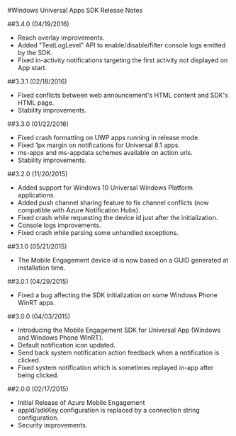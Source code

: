 <properties 
    pageTitle="Windows Universal Apps SDK Release Notes" 
    description="Azure Mobile Engagement - Windows Universal Apps SDK Release Notes"
    services="mobile-engagement" 
    documentationCenter="mobile" 
    authors="piyushjo" 
    manager="dwrede" 
    editor="" />

<tags 
    ms.service="mobile-engagement" 
    ms.workload="mobile" 
    ms.tgt_pltfrm="mobile-windows-store" 
    ms.devlang="dotnet" 
    ms.topic="article" 
    ms.date="08/19/2016" 
    ms.author="piyushjo" />

#<a name="windows-universal-apps-sdk-release-notes"></a>Windows Universal Apps SDK Release Notes

##<a name="340-04192016"></a>3.4.0 (04/19/2016)

-   Reach overlay improvements.
-   Added "TestLogLevel" API to enable/disable/filter console logs emitted by the SDK.
-   Fixed in-activity notifications targeting the first activity not displayed on App start.

##<a name="331-02182016"></a>3.3.1 (02/18/2016)

-   Fixed conflicts between web announcement's HTML content and SDK's HTML page.
-   Stability improvements.

##<a name="330-01222016"></a>3.3.0 (01/22/2016)

-   Fixed crash formatting on UWP apps running in release mode.
-   Fixed 1px margin on notifications for Universal 8.1 apps.
-   ms-appx and ms-appdata schemes available on action urls.
-   Stability improvements.

##<a name="320-11202015"></a>3.2.0 (11/20/2015)

-   Added support for Windows 10 Universal Windows Platform applications.
-   Added push channel sharing feature to fix channel conflicts (now compatible with Azure Notification Hubs).
-   Fixed crash while requesting the device id just after the initialization.
-   Console logs improvements.
-   Fixed crash while parsing some unhandled exceptions.

##<a name="310-05212015"></a>3.1.0 (05/21/2015)

-   The Mobile Engagement device id is now based on a GUID generated at installation time.

##<a name="301-04292015"></a>3.0.1 (04/29/2015)

-   Fixed a bug affecting the SDK initialization on some Windows Phone WinRT apps.

##<a name="300-04032015"></a>3.0.0 (04/03/2015)

-   Introducing the Mobile Engagement SDK for Universal App (Windows and Windows Phone WinRT).
-   Default notification icon updated.
-   Send back system notification action feedback when a notification is clicked.
-   Fixed system notification which is sometimes replayed in-app after being clicked.

##<a name="200-02172015"></a>2.0.0 (02/17/2015)

-   Initial Release of Azure Mobile Engagement
-   appId/sdkKey configuration is replaced by a connection string configuration.
-   Security improvements.

 
